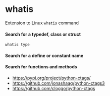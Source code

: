 # whatis
Extension to Linux `whatis` command

#### Search for a typedef, class or struct

```
whatis type
```

#### Search for a define or constant name

#### Search for functions and methods

* https://pypi.org/project/python-ctags/
* https://github.com/jonashaag/python-ctags3
* https://github.com/cloggo/python-ctags

